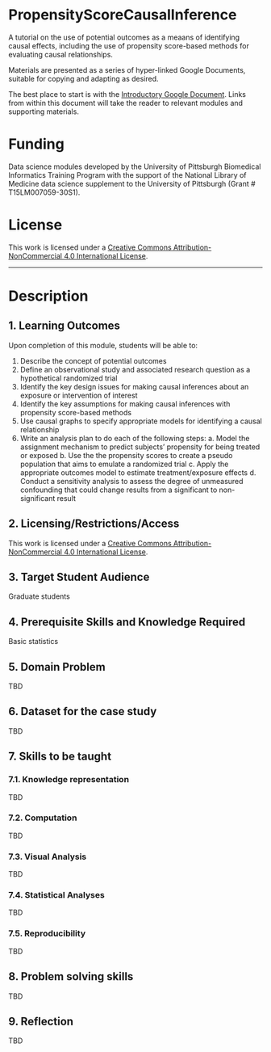# PropensityScoreCausalInference

A tutorial on the use of  potential outcomes as a meaans of identifying causal effects, including the use of propensity score-based methods for evaluating causal relationships. 

Materials are presented as a series of hyper-linked Google Documents, suitable for copying and adapting as desired. 

The best place to start is with the [Introductory Google Document](https://docs.google.com/document/d/1gEiASrDFEK-oiue6ST_ysG-4kc2MxKJQ7K0ed8nNO18/edit#). Links from within this document will take the reader to relevant modules and supporting materials. 

# Funding

Data science modules developed by the University of Pittsburgh Biomedical Informatics Training Program with the support of the National Library of Medicine data science supplement to the University of Pittsburgh (Grant # T15LM007059-30S1). 

# License

This work is licensed under a [Creative Commons Attribution-NonCommercial 4.0 International License](https://creativecommons.org/licenses/by-nc/4.0/).


---


# Description

## 1. Learning Outcomes

Upon completion of this module, students will be able to:

1. Describe the concept of potential outcomes
2. Define an observational study and associated research question as a hypothetical randomized trial
3. Identify the key design issues for making causal inferences about an exposure or intervention of interest
4. Identify the key assumptions for making causal inferences with propensity score-based methods
5. Use causal graphs to specify appropriate models for identifying a causal relationship
6. Write an analysis plan to do each of the following steps:
  a. Model the assignment mechanism to predict subjects’ propensity for being treated or exposed
  b. Use the the propensity scores to create a pseudo population that aims to emulate a randomized trial
  c. Apply the appropriate outcomes model to estimate treatment/exposure effects 
  d. Conduct a sensitivity analysis to assess the degree of unmeasured confounding that could change results from a significant to non-significant result




## 2. Licensing/Restrictions/Access

This work is licensed under a [Creative Commons Attribution-NonCommercial 4.0 International License](http://creativecommons.org/licenses/by-nc/4.0/").

## 3. Target Student Audience

Graduate students

## 4. Prerequisite Skills and Knowledge Required

Basic statistics

## 5. Domain Problem

TBD

## 6. Dataset for the case study

TBD

## 7. Skills to be taught

### 7.1. Knowledge representation

TBD
### 7.2. Computation

TBD

### 7.3. Visual Analysis

TBD
### 7.4. Statistical Analyses

TBD

### 7.5. Reproducibility

TBD

## 8. Problem solving skills
TBD

## 9. Reflection

TBD

